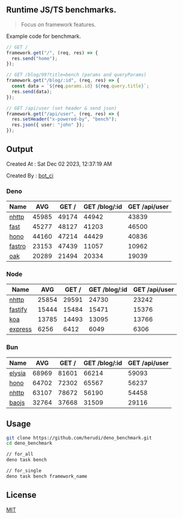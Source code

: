 ## Runtime JS/TS benchmarks.

> Focus on framework features.

Example code for benchmark.
```ts
// GET /
framework.get("/", (req, res) => {
  res.send("home");
});

// GET /blog/99?title=bench (params and queryParams)
framework.get("/blog/:id", (req, res) => {
  const data = `${req.params.id} ${req.query.title}`;
  res.send(data);
});

// GET /api/user (set header & send json)
framework.get("/api/user", (req, res) => {
  res.setHeader("x-powered-by", "bench");
  res.json({ user: "john" });
});
```

## Output
Created At : Sat Dec 02 2023, 12:37:19 AM

Created By : [bot_ci](https://github.com/herudi/deno_benchmarks/commits?author=github-actions%5Bbot%5D)


### Deno
|Name|AVG|GET /|GET /blog/:id|GET /api/user|
|----|----|----|----|----|
|[nhttp](https://github.com/nhttp/nhttp)|45985|49174|44942|43839|
|[fast](https://github.com/danteissaias/fast)|45277|48127|41203|46500|
|[hono](https://github.com/honojs/hono)|44160|47214|44429|40836|
|[fastro](https://github.com/fastrodev/fastro)|23153|47439|11057|10962|
|[oak](https://github.com/oakserver/oak)|20289|21494|20334|19039|
  


### Node
|Name|AVG|GET /|GET /blog/:id|GET /api/user|
|----|----|----|----|----|
|[nhttp](https://github.com/nhttp/nhttp)|25854|29591|24730|23242|
|[fastify](https://github.com/fastify/fastify)|15444|15484|15471|15376|
|[koa](https://github.com/koajs/koa)|13785|14493|13095|13766|
|[express](https://github.com/expressjs/express)|6256|6412|6049|6306|
  


### Bun
|Name|AVG|GET /|GET /blog/:id|GET /api/user|
|----|----|----|----|----|
|[elysia](https://github.com/elysiajs/elysia)|68969|81601|66214|59093|
|[hono](https://github.com/honojs/hono)|64702|72302|65567|56237|
|[nhttp](https://github.com/nhttp/nhttp)|63107|78672|56190|54458|
|[baojs](https://github.com/mattreid1/baojs)|32764|37668|31509|29116|
  



## Usage

```bash
git clone https://github.com/herudi/deno_benchmark.git
cd deno_benchmark

// for_all
deno task bench

// for_single
deno task bench framework_name
```

## License

[MIT](LICENSE)

